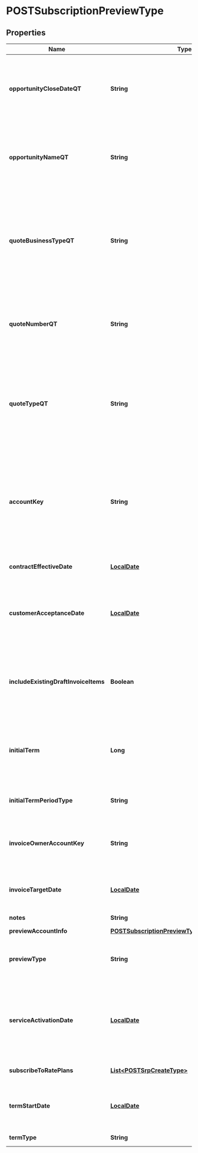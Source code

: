 
# POSTSubscriptionPreviewType

## Properties
Name | Type | Description | Notes
------------ | ------------- | ------------- | -------------
**opportunityCloseDateQT** | **String** | The closing date of the Opportunity. This field is populated when the subscription originates from Zuora Quotes.  This field is used only for reporting subscription metrics.   See [Subscription Data Source](https://knowledgecenter.zuora.com/CD_Reporting/Data_Exports/Z_Data_Source_Reference/Subscription_Data_Source) for more information.  |  [optional]
**opportunityNameQT** | **String** | The unique identifier of the Opportunity. This field is populated when the subscription originates from Zuora Quotes.  This field is used only for reporting subscription metrics.   See [Subscription Data Source](https://knowledgecenter.zuora.com/CD_Reporting/Data_Exports/Z_Data_Source_Reference/Subscription_Data_Source) for more information.  |  [optional]
**quoteBusinessTypeQT** | **String** | The specific identifier for the type of business transaction the Quote represents such as New, Upsell, Downsell, Renewal, or Churn. This field is populated when the subscription originates from Zuora Quotes.  This field is used only for reporting subscription metrics.   See [Subscription Data Source](https://knowledgecenter.zuora.com/CD_Reporting/Data_Exports/Z_Data_Source_Reference/Subscription_Data_Source) for more information.  |  [optional]
**quoteNumberQT** | **String** | The unique identifier of the Quote. This field is populated when the subscription originates from Zuora Quotes.  This field is used only for reporting subscription metrics.   See [Subscription Data Source](https://knowledgecenter.zuora.com/CD_Reporting/Data_Exports/Z_Data_Source_Reference/Subscription_Data_Source) for more information.  |  [optional]
**quoteTypeQT** | **String** | The Quote type that represents the subscription lifecycle stage such as New, Amendment, Renew or Cancel. This field is populated when the subscription originates from Zuora Quotes.  This field is used only for reporting subscription metrics.   See [Subscription Data Source](https://knowledgecenter.zuora.com/CD_Reporting/Data_Exports/Z_Data_Source_Reference/Subscription_Data_Source) for more information.  |  [optional]
**accountKey** | **String** |  Customer account number or ID.  You must specify the account information either in this field or in the &#x60;previewAccountInfo&#x60; field with the following conditions:           * If you already have a customer account, specify the account number or ID in this field. * If you do not have a customer account, provide account information in the &#x60;previewAccountInfo&#x60; field.  |  [optional]
**contractEffectiveDate** | [**LocalDate**](LocalDate.md) | Effective contract date for this subscription, as yyyy-mm-dd.  | 
**customerAcceptanceDate** | [**LocalDate**](LocalDate.md) | The date on which the services or products within a subscription have been accepted by the customer, as yyyy-mm-dd.  Default value is dependent on the value of other fields. See **Notes** section for more details.  |  [optional]
**includeExistingDraftInvoiceItems** | **Boolean** | Specifies whether to include draft invoice items in subscription previews.  Values:   * &#x60;true&#x60; (default). Includes draft invoice items in amendment previews.  * &#x60;false&#x60;. Excludes draft invoice items in amendment previews.  |  [optional]
**initialTerm** | **Long** | Duration of the first term of the subscription, in whole months. Default is &#x60;0&#x60;. If &#x60;termType&#x60; is &#x60;TERMED&#x60;, then this field is required, and the value must be greater than &#x60;0&#x60;. If &#x60;termType&#x60; is &#x60;EVERGREEN&#x60;, this field is ignored.  |  [optional]
**initialTermPeriodType** | **String** | The period type of the initial term.   Supported values are:  * &#x60;Month&#x60; * &#x60;Year&#x60; * &#x60;Day&#x60; * &#x60;Week&#x60;  |  [optional]
**invoiceOwnerAccountKey** | **String** | Invoice owner account number or ID.  **Note:** This feature is in **Limited Availability**. If you wish to have access to the feature, submit a request at [Zuora Global Support](http://support.zuora.com/).  |  [optional]
**invoiceTargetDate** | [**LocalDate**](LocalDate.md) | Date through which to calculate charges if an invoice is generated, as yyyy-mm-dd. Default is current date.  |  [optional]
**notes** | **String** | String of up to 500 characters. |  [optional]
**previewAccountInfo** | [**POSTSubscriptionPreviewTypePreviewAccountInfo**](POSTSubscriptionPreviewTypePreviewAccountInfo.md) |  |  [optional]
**previewType** | **String** | The type of preview you will receive. The possible values are &#x60;invoiceItem&#x60;, &#x60;chargeMetrics&#x60;, or &#x60;InvoiceItemChargeMetrics&#x60;. The default is &#x60;invoiceItem&#x60;.  |  [optional]
**serviceActivationDate** | [**LocalDate**](LocalDate.md) | The date on which the services or products within a subscription have been activated and access has been provided to the customer, as yyyy-mm-dd.  Default value is dependent on the value of other fields. See **Notes** section for more details.  |  [optional]
**subscribeToRatePlans** | [**List&lt;POSTSrpCreateType&gt;**](POSTSrpCreateType.md) | Container for one or more rate plans for this subscription.  | 
**termStartDate** | [**LocalDate**](LocalDate.md) | The date on which the subscription term begins, as yyyy-mm-dd. If this is a renewal subscription, this date is different from the subscription start date.  |  [optional]
**termType** | **String** | Possible values are: &#x60;TERMED&#x60;, &#x60;EVERGREEN&#x60;.  | 



